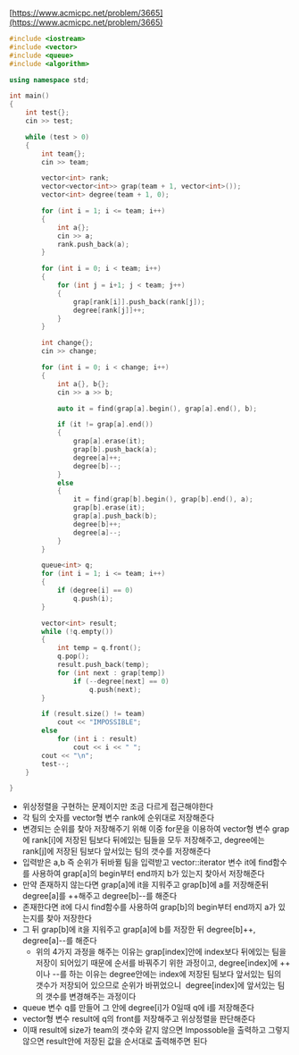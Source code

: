 ﻿[https://www.acmicpc.net/problem/3665](https://www.acmicpc.net/problem/3665)
﻿
```C++
#include <iostream>
#include <vector>
#include <queue>
#include <algorithm>

using namespace std;

int main()
{
	int test{};
	cin >> test;

	while (test > 0)
	{
		int team{};
		cin >> team;

		vector<int> rank;
		vector<vector<int>> grap(team + 1, vector<int>());
		vector<int> degree(team + 1, 0);

		for (int i = 1; i <= team; i++)
		{
			int a{};
			cin >> a;
			rank.push_back(a);
		}

		for (int i = 0; i < team; i++)
		{
			for (int j = i+1; j < team; j++)
			{
				grap[rank[i]].push_back(rank[j]);
				degree[rank[j]]++;
			}
		}

		int change{};
		cin >> change;

		for (int i = 0; i < change; i++)
		{
			int a{}, b{};
			cin >> a >> b;

			auto it = find(grap[a].begin(), grap[a].end(), b);

			if (it != grap[a].end())
			{
				grap[a].erase(it);
				grap[b].push_back(a);
				degree[a]++;
				degree[b]--;
			}
			else
			{
				it = find(grap[b].begin(), grap[b].end(), a);
				grap[b].erase(it);
				grap[a].push_back(b);
				degree[b]++;
				degree[a]--;
			}
		}

		queue<int> q;
		for (int i = 1; i <= team; i++)
		{
			if (degree[i] == 0)
				q.push(i);
		}

		vector<int> result;
		while (!q.empty())
		{
			int temp = q.front();
			q.pop();
			result.push_back(temp);
			for (int next : grap[temp])
				if (--degree[next] == 0)
					q.push(next);
		}

		if (result.size() != team)
			cout << "IMPOSSIBLE";
		else
			for (int i : result)
				cout << i << " ";
		cout << "\n";
		test--;
	}

}
```
- 위상정렬을 구현하는 문제이지만 조금 다르게 접근해야한다
- 각 팀의 숫자를 vector형 변수 rank에 순위대로 저장해준다
- 변경되는 순위를 찾아 저장해주기 위해 이중 for문을 이용하여 vector형 변수 grap에 rank[i]에 저장된 팀보다 뒤에있는 팀들을 모두 저장해주고, degree에는 rank[j]에 저장된 팀보다 앞서있는 팀의 갯수를 저장해준다
- 입력받은 a,b 즉 순위가 뒤바뀔 팀을 입력받고 vector<int>::iterator 변수 it에 find함수를 사용하여 grap[a]의 begin부터 end까지 b가 있는지 찾아서 저장해준다
- 만약 존재하지 않는다면 grap[a]에 it을 지워주고 grap[b]에 a를 저장해준뒤 degree[a]를 ++해주고 degree[b]--를 해준다
- 존재한다면 it에 다시 find함수를 사용하여 grap[b]의 begin부터 end까지 a가 있는지를 찾아 저장한다
- 그 뒤 grap[b]에 it을 지워주고 grap[a]에 b를 저장한 뒤 degree[b]++, degree[a]--를 해준다
    - 위의 4가지 과정을 해주는 이유는 grap[index]안에 index보다 뒤에있는 팀을 저장이 되어있기 때문에 순서를 바꿔주기 위한 과정이고, degree[index]에 ++ 이나 --를 하는 이유는 degree안에는 index에 저장된 팀보다 앞서있는 팀의 갯수가 저장되어 있으므로 순위가 바뀌었으니  degree[index]에 앞서있는 팀의 갯수를 변경해주는 과정이다
- queue 변수 q를 만들어 그 안에 degree[i]가 0일때 q에 i를 저장해준다
- vector형 변수 result에 q의 front를 저장해주고 위상정렬을 판단해준다
- 이때 result에 size가 team의 갯수와 같지 않으면 Impossoble을 출력하고 그렇지 않으면 result안에 저장된 값을 순서대로 출력해주면 된다